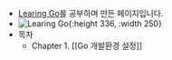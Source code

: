 - [Learing Go](https://www.oreilly.com/library/view/learning-go/9781492077206/)를 공부하며 만든 페이지입니다.
- ![Learing Go](https://learning.oreilly.com/library/cover/9781492077206/250w/){:height 336, :width 250}
- 목차
	- Chapter 1. [[Go 개발환경 설정]]